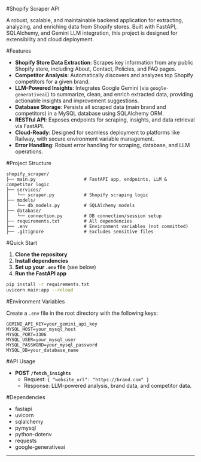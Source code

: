 #Shopify Scraper API

A robust, scalable, and maintainable backend application for extracting, analyzing, and enriching data from Shopify stores. Built with FastAPI, SQLAlchemy, and Gemini LLM integration, this project is designed for extensibility and cloud deployment.

#Features

- **Shopify Store Data Extraction**: Scrapes key information from any public Shopify store, including About, Contact, Policies, and FAQ pages.
- **Competitor Analysis**: Automatically discovers and analyzes top Shopify competitors for a given brand.
- **LLM-Powered Insights**: Integrates Google Gemini (via `google-generativeai`) to summarize, clean, and enrich extracted data, providing actionable insights and improvement suggestions.
- **Database Storage**: Persists all scraped data (main brand and competitors) in a MySQL database using SQLAlchemy ORM.
- **RESTful API**: Exposes endpoints for scraping, insights, and data retrieval via FastAPI.
- **Cloud-Ready**: Designed for seamless deployment to platforms like Railway, with secure environment variable management.
- **Error Handling**: Robust error handling for scraping, database, and LLM operations.

#Project Structure

```
shopify_scraper/
├── main.py                  # FastAPI app, endpoints, LLM & competitor logic
├── services/
│   └── scraper.py           # Shopify scraping logic
├── models/
│   └── db_models.py         # SQLAlchemy models
├── database/
│   └── connection.py        # DB connection/session setup
├── requirements.txt         # All dependencies
├── .env                     # Environment variables (not committed)
├── .gitignore               # Excludes sensitive files
```

#Quick Start

1. **Clone the repository**
2. **Install dependencies**
3. **Set up your `.env` file** (see below)
4. **Run the FastAPI app**

```bash
pip install -r requirements.txt
uvicorn main:app --reload
```

#Environment Variables

Create a `.env` file in the root directory with the following keys:

```
GEMINI_API_KEY=your_gemini_api_key
MYSQL_HOST=your_mysql_host
MYSQL_PORT=3306
MYSQL_USER=your_mysql_user
MYSQL_PASSWORD=your_mysql_password
MYSQL_DB=your_database_name
```

#API Usage

- **POST `/fetch_insights`**
    - Request: `{ "website_url": "https://brand.com" }`
    - Response: LLM-powered analysis, brand data, and competitor data.

#Dependencies

- fastapi
- uvicorn
- sqlalchemy
- pymysql
- python-dotenv
- requests
- google-generativeai
--------------------------------------------
